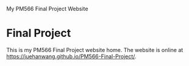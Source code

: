 My PM566 Final Project Website
# Final Project

This is my PM566 Final Project website home. The website is online at https://juehanwang.github.io/PM566-Final-Project/.
